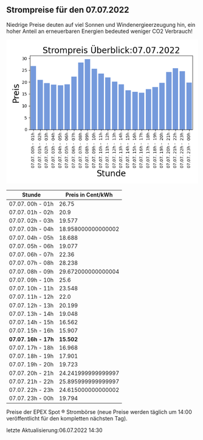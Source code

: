 
## Strompreise für den 07.07.2022

Niedrige Preise deuten auf viel Sonnen und Windenergieerzeugung hin, ein hoher Anteil an erneuerbaren Energien bedeuted weniger CO2 Verbrauch!

![Strompreis übersicht](imgs/strompreis_uebersicht.png)

| Stunde | Preis in Cent/kWh |
|---|---|
| 07.07. 00h -  01h | 26.75 | 
| 07.07. 01h -  02h | 20.9 | 
| 07.07. 02h -  03h | 19.577 | 
| 07.07. 03h -  04h | 18.958000000000002 | 
| 07.07. 04h -  05h | 18.688 | 
| 07.07. 05h -  06h | 19.077 | 
| 07.07. 06h -  07h | 22.36 | 
| 07.07. 07h -  08h | 28.238 | 
| 07.07. 08h -  09h | 29.672000000000004 | 
| 07.07. 09h -  10h | 25.6 | 
| 07.07. 10h -  11h | 23.548 | 
| 07.07. 11h -  12h | 22.0 | 
| 07.07. 12h -  13h | 20.199 | 
| 07.07. 13h -  14h | 19.048 | 
| 07.07. 14h -  15h | 16.562 | 
| 07.07. 15h -  16h | 15.907 | 
| **07.07. 16h -  17h** | **15.502** | 
| 07.07. 17h -  18h | 16.968 | 
| 07.07. 18h -  19h | 17.901 | 
| 07.07. 19h -  20h | 19.723 | 
| 07.07. 20h -  21h | 24.241999999999997 | 
| 07.07. 21h -  22h | 25.895999999999997 | 
| 07.07. 22h -  23h | 24.615000000000002 | 
| 07.07. 23h -  00h | 19.794 | 

Preise der EPEX Spot ® Strombörse (neue Preise werden täglich um 14:00 veröffentlicht für den kompletten nächsten Tag).

letzte Aktualisierung:06.07.2022 14:30